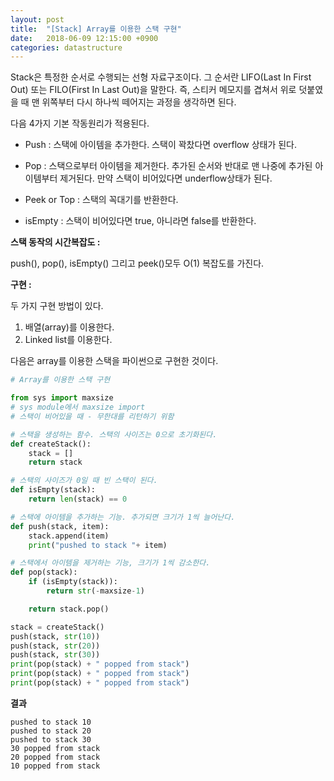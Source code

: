```yaml
---
layout: post
title:  "[Stack] Array를 이용한 스택 구현"
date:   2018-06-09 12:15:00 +0900
categories: datastructure
---
```


Stack은 특정한 순서로 수행되는 선형 자료구조이다. 그 순서란 LIFO(Last In First Out) 또는  FILO(First In Last Out)을 말한다. 즉, 스티커 메모지를 겹쳐서 위로 덧붙였을 때 맨 위쪽부터 다시 하나씩 떼어지는 과정을 생각하면 된다.

다음 4가지 기본 작동원리가 적용된다.

- Push : 스택에 아이템을 추가한다. 스택이 꽉찼다면 overflow 상태가 된다.

- Pop : 스택으로부터 아이템을 제거한다. 추가된 순서와 반대로 맨 나중에 추가된 아이템부터 제거된다. 만약 스택이 비어있다면 underflow상태가 된다.

- Peek or Top : 스택의 꼭대기를 반환한다.

- isEmpty : 스택이 비어있다면 true, 아니라면 false를 반환한다.

**스택 동작의 시간복잡도 :**

push(), pop(), isEmpty() 그리고 peek()모두 O(1) 복잡도를 가진다.

**구현 :**

두 가지 구현 방법이 있다.

1. 배열(array)를 이용한다.
2. Linked list를 이용한다.

다음은 array를 이용한 스택을 파이썬으로 구현한 것이다.

```python
# Array를 이용한 스택 구현

from sys import maxsize
# sys module에서 maxsize import
# 스택이 비어있을 때 - 무한대를 리턴하기 위함

# 스택을 생성하는 함수. 스택의 사이즈는 0으로 초기화된다.
def createStack():
    stack = []
    return stack

# 스택의 사이즈가 0일 때 빈 스택이 된다.
def isEmpty(stack):
    return len(stack) == 0

# 스택에 아이템을 추가하는 기능. 추가되면 크기가 1씩 늘어난다.
def push(stack, item):
    stack.append(item)
    print("pushed to stack "+ item)

# 스택에서 아이템을 제거하는 기능, 크기가 1씩 감소한다.
def pop(stack):
    if (isEmpty(stack)):
        return str(-maxsize-1)

    return stack.pop()

stack = createStack()
push(stack, str(10))
push(stack, str(20))
push(stack, str(30))
print(pop(stack) + " popped from stack")
print(pop(stack) + " popped from stack")
print(pop(stack) + " popped from stack")
```

**결과**
 
```
pushed to stack 10
pushed to stack 20
pushed to stack 30
30 popped from stack
20 popped from stack
10 popped from stack
```